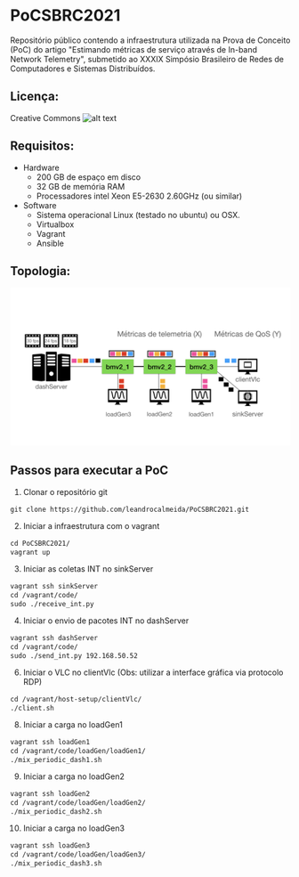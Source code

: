 # PoCSBRC2021

Repositório público contendo a infraestrutura utilizada na Prova de Conceito (PoC) do artigo "Estimando métricas de serviço através de In-band Network Telemetry", submetido ao XXXIX Simpósio Brasileiro de Redes de Computadores e Sistemas Distribuídos.

## Licença: 
Creative Commons ![alt text](https://upload.wikimedia.org/wikipedia/commons/thumb/9/99/Cc-by-nc_icon.svg/88px-Cc-by-nc_icon.svg.png)

## Requisitos: 
- Hardware
    - 200 GB de espaço em disco
    - 32 GB de memória RAM
    - Processadores intel Xeon E5-2630 2.60GHz (ou similar)
- Software
    - Sistema operacional Linux (testado no ubuntu) ou OSX.
    - Virtualbox
    - Vagrant
    - Ansible

## Topologia:
![alt text](https://raw.githubusercontent.com/leandrocalmeida/PoCSBRC2021/main/pictures/Cenario.jpeg)

## Passos para executar a PoC
1. Clonar o repositório git

``` 
git clone https://github.com/leandrocalmeida/PoCSBRC2021.git
```

2. Iniciar a infraestrutura com o vagrant
```
cd PoCSBRC2021/ 
vagrant up
```
3. Iniciar as coletas INT no sinkServer
```
vagrant ssh sinkServer
cd /vagrant/code/
sudo ./receive_int.py
```
4. Iniciar o envio de pacotes INT no dashServer
```
vagrant ssh dashServer
cd /vagrant/code/
sudo ./send_int.py 192.168.50.52
```
6. Iniciar o VLC no clientVlc (Obs: utilizar a interface gráfica via protocolo RDP)
```
cd /vagrant/host-setup/clientVlc/
./client.sh
```
8. Iniciar a carga no loadGen1
```
vagrant ssh loadGen1
cd /vagrant/code/loadGen/loadGen1/
./mix_periodic_dash1.sh
```
9. Iniciar a carga no loadGen2
```
vagrant ssh loadGen2
cd /vagrant/code/loadGen/loadGen2/
./mix_periodic_dash2.sh
```
10. Iniciar a carga no loadGen3
```
vagrant ssh loadGen3
cd /vagrant/code/loadGen/loadGen3/
./mix_periodic_dash3.sh
```
